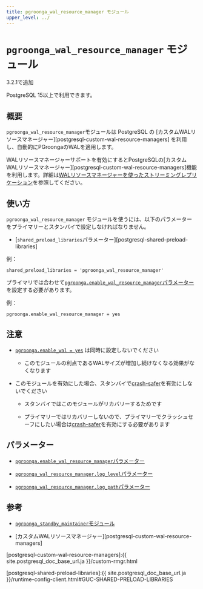 ```yaml
---
title: pgroonga_wal_resource_manager モジュール
upper_level: ../
---
```


# `pgroonga_wal_resource_manager` モジュール

3.2.1で追加

PostgreSQL 15以上で利用できます。

## 概要

`pgroonga_wal_resource_manager`モジュールは PostgreSQL の [カスタムWALリソースマネージャー][postgresql-custom-wal-resource-managers] を利用し、自動的にPGroongaのWALを適用します。

WALリソースマネージャーサポートを有効にするとPostgreSQLの[カスタムWALリソースマネージャー][postgresql-custom-wal-resource-managers]機能を利用します。詳細は[WALリソースマネージャーを使ったストリーミングレプリケーション][streaming-replication-wal-resource-manager]を参照してください。

## 使い方

`pgroonga_wal_resource_manager` モジュールを使うには、以下のパラメーターをプライマリーとスタンバイで設定しなければなりません。

  * [`shared_preload_libraries`パラメーター][postgresql-shared-preload-libraries]

例：

```text
shared_preload_libraries = 'pgroonga_wal_resource_manager'
```

プライマリでは合わせて[`pgroonga.enable_wal_resource_manager`パラメーター][enable-wal-resource-manager]を設定する必要があります。

例：

```text
pgroonga.enable_wal_resource_manager = yes
```

## 注意

* [`pgroonga.enable_wal = yes`][enable-wal] は同時に設定しないでください

  * このモジュールの利点であるWALサイズが増加し続けなくなる効果がなくなります

* このモジュールを有効にした場合、スタンバイで[crash-safer][pgroonga-crash-safer]を有効にしないでください

  * スタンバイではこのモジュールがリカバリーするためです

  * プライマリーではリカバリーしないので、プライマリーでクラッシュセーフにしたい場合は[crash-safer][pgroonga-crash-safer]を有効にする必要があります

## パラメーター

  * [`pgroonga.enable_wal_resource_manager`パラメーター][enable-wal-resource-manager]

  * [`pgroonga_wal_resource_manager.log_level`パラメーター][pgroonga-wal-resource-manager-log-level]

  * [`pgroonga_wal_resource_manager.log_path`パラメーター][pgroonga-wal-resource-manager-log-path]

## 参考

  * [`pgroonga_standby_maintainer`モジュール][pgroonga-standby-maintainer]

  * [カスタムWALリソースマネージャー][postgresql-custom-wal-resource-managers]

[enable-wal-resource-manager]:../parameters/enable-wal-resource-manager.html

[enable-wal]:../parameters/enable-wal.html

[pgroonga-crash-safer]:../reference/modules/pgroonga-crash-safer.html

[pgroonga-standby-maintainer]:../modules/pgroonga-standby-maintainer.html

[pgroonga-wal-resource-manager-log-level]:../parameters/pgroonga-wal-resource-manager-log-level.html

[pgroonga-wal-resource-manager-log-path]:../parameters/pgroonga-wal-resource-manager-log-path.html

[postgresql-custom-wal-resource-managers]:{{ site.postgresql_doc_base_url.ja }}/custom-rmgr.html

[postgresql-shared-preload-libraries]:{{ site.postgresql_doc_base_url.ja }}/runtime-config-client.html#GUC-SHARED-PRELOAD-LIBRARIES

[streaming-replication-wal-resource-manager]:../streaming-replication-wal-resource-manager.html
